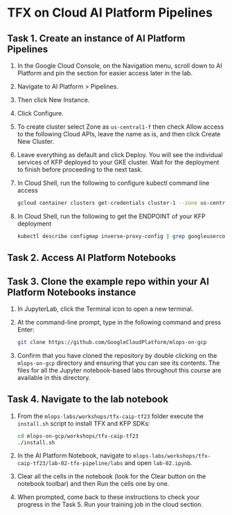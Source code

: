 # TFX on Cloud AI Platform Pipelines

## Task 1. Create an instance of AI Platform Pipelines

1. In the Google Cloud Console, on the Navigation menu, scroll down to AI Platform and pin the section for easier access later in the lab.

2. Navigate to AI Platform > Pipelines.

3. Then click New Instance.

4. Click Configure.

5. To create cluster select Zone as `us-central1-f` then check Allow access to the following Cloud APIs, leave the name as is, and then click Create New Cluster.

6. Leave everything as default and click Deploy. You will see the individual services of KFP deployed to your GKE cluster. Wait for the deployment to finish before proceeding to the next task.

7. In Cloud Shell, run the following to configure kubectl command line access

    ```bash
    gcloud container clusters get-credentials cluster-1 --zone us-central1-f --project qwiklabs-gcp-02-df0ea1170d00
    ```

8. In Cloud Shell, run the following to get the ENDPOINT of your KFP deployment

    ```bash
    kubectl describe configmap inverse-proxy-config | grep googleusercontent.com
    ```

## Task 2. Access AI Platform Notebooks

## Task 3. Clone the example repo within your AI Platform Notebooks instance

1. In JupyterLab, click the Terminal icon to open a new terminal.

2. At the command-line prompt, type in the following command and press Enter:

    ```bash
    git clone https://github.com/GoogleCloudPlatform/mlops-on-gcp
    ```

3. Confirm that you have cloned the repository by double clicking on the `mlops-on-gcp` directory and ensuring that you can see its contents. The files for all the Jupyter notebook-based labs throughout this course are available in this directory.

## Task 4. Navigate to the lab notebook

1. From the `mlops-labs/workshops/tfx-caip-tf23` folder execute the `install.sh` script to install TFX and KFP SDKs:

    ```bash
    cd mlops-on-gcp/workshops/tfx-caip-tf23
    ./install.sh
    ```

2. In the AI Platform Notebook, navigate to `mlops-labs/workshops/tfx-caip-tf23/lab-02-tfx-pipeline/labs` and open `lab-02.ipynb`.

3. Clear all the cells in the notebook (look for the Clear button on the notebook toolbar) and then Run the cells one by one.

4. When prompted, come back to these instructions to check your progress in the Task 5. Run your training job in the cloud section.
